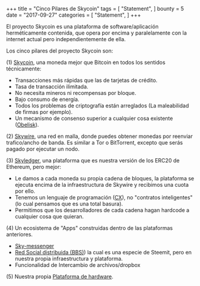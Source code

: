 +++
title = "Cinco Pilares de Skycoin"
tags = [
    "Statement",
]
bounty = 5
date = "2017-09-27"
categories = [
    "Statement",
]
+++

El proyecto Skycoin es una plataforma de software/aplicación herméticamente contenida, 
que opera por encima y paralelamente con la internet actual pero independientemente de ella.

Los cinco pilares del proyecto Skycoin son:

(1) [Skycoin](https://github.com/skycoin/skycoin), una moneda mejor que Bitcoin en todos los sentidos técnicamente:

 - Transacciones más rápidas que las de tarjetas de crédito.
 - Tasa de transacción ilimitada.
 - No necesita mineros ni recompensas por bloque.
 - Bajo consumo de energía.
 - Todos los problemas de criptografía están arreglados (La maleabilidad de firmas por ejemplo).
 - Un mecanismo de consenso superior a cualquier cosa existente 
   ([Obelisk](/statement/obelisk-the-skycoin-consensus-algorithm/)).

(2) [Skywire](/tags/skywire/), una red en malla, donde puedes obtener 
monedas por reenviar trafico/ancho de banda. Es similar a Tor o BitTorrent, 
excepto que serás pagado por ejecutar un nodo.

(3) [Skyledger](https://www.skyledger.net),  una plataforma que es nuestra versión 
de los ERC20 de Ethereum, pero mejor:

 - Le damos a cada moneda su propia cadena de bloques, 
 la plataforma se ejecuta encima de la infraestructura 
 de Skywire y recibimos una cuota por ello.
 - Tenemos un lenguaje de programación ([CX](/overview/cx-overview/)), 
 no "contratos inteligentes" (lo cual pensamos que es una total basura).
 - Permitimos que los desarrolladores de cada cadena hagan hardcode a 
 cualquier cosa que quieran.

(4) Un ecosistema de "Apps" construidas dentro de las plataformas anteriores.

 - [Sky-messenger](http://messenger.skycoin.net/)
 - [Red Social distribuida (BBS)](https://github.com/skycoin/bbs))
   la cual es una especie de Steemit, pero en nuestra propia infraestructura y plataforma.
 - Funcionalidad de Intercambio de archivos/dropbox 

(5) Nuestra propia [Plataforma de hardware](/statement/skywire-miner-hardware-for-the-next-internet/).
